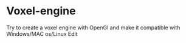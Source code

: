 # Voxel-engine
Try to create a voxel engine with OpenGl and make it compatible with Windows/MAC os/Linux Edit
